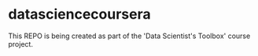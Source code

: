 datasciencecoursera
===================

This REPO is being created as part of the 'Data Scientist's Toolbox' course project. 
